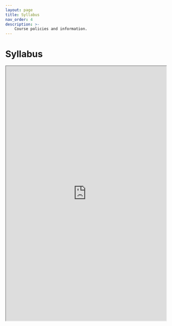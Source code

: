```yaml
---
layout: page
title: Syllabus
nav_order: 4
description: >-
    Course policies and information.
---
```


# Syllabus
<!--
<hr>

<a href="https://ph142-ucb.github.io/su22/src/syllabus-ph142-su2022.pdf">Download as PDF</a>
-->

<iframe src="https://docs.google.com/document/d/1uI6H5PyPDFLrAcmy3AYb3dP6i91nW0B0/preview" width="100%" height="800"></iframe>